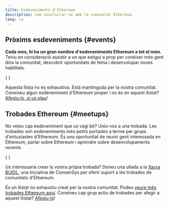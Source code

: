 ```yaml
---
title: Esdeveniments d'Ethereum
description: Com involucrar-se amb la comunitat Ethereum.
lang: ca
---
```


## Pròxims esdeveniments \{#events}

**Cada mes, hi ha un gran nombre d'esdeveniments Ethereum a tot el món.** Teniu en consideració assistir a un que estigui a prop per conèixer més gent dins la comunitat, descobrir oportunitats de feina i desenvolupar noves habilitats.

{
<UpcomingEventsList/>
}

Aquesta llista no és exhaustiva. Està mantinguda per la nostra comunitat. Coneixeu algun esdeveniment d'Ethereum proper i no és en aquest llistat? [Afegiu-lo, si us plau](https://github.com/ethereum/ethereum-org-website/blob/dev/src/data/community-events.json)!

## Trobades Ethereum \{#meetups}

No veieu cap esdeveniment que us vagi bé? Uniu-vos a una trobada. Les trobades són esdeveniments més petits portades a terme per grups d'entusiastes d'Ethereum. És una oportunitat de reunir gent interessada en Ethereum, parlar sobre Ethereum i aprendre sobre desenvolupaments recents.

{
<MeetupList />
}

Us interessaria crear la vostra pròpia trobada? Doneu una ullada a la [Xarxa BUIDL](https://consensys.net/developers/buidlnetwork/), una iniciativa de ConsenSys per oferir suport a les trobades de comunitats d'Ethereum.

És un llistat no exhaustiu creat per la nostra comunitat. Podeu [veure més trobades Ethereum aquí](https://www.meetup.com/topics/ethereum/). Coneixeu cap grup actiu de trobades per afegir a aquest llistat? [Afegiu-lo](https://github.com/ethereum/ethereum-org-website/blob/dev/src/data/community-meetups.json)!
